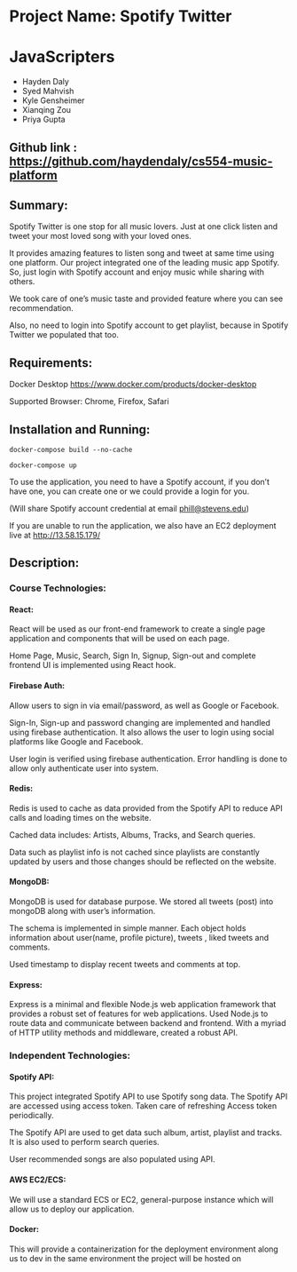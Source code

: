 # Project Name: Spotify Twitter 

# JavaScripters

- Hayden Daly
- Syed Mahvish
- Kyle Gensheimer
- Xianqing Zou
- Priya Gupta

## Github link : https://github.com/haydendaly/cs554-music-platform 

## Summary: 

Spotify Twitter is one stop for all music lovers. Just at one click listen and tweet your most loved song with your loved ones. 

It provides amazing features to listen song and tweet at same time using one platform. Our project integrated one of the leading music app Spotify. So, just login with Spotify account and enjoy music while sharing with others. 

We took care of one’s music taste and provided feature where you can see recommendation. 

Also, no need to login into Spotify account to get playlist, because in Spotify Twitter we populated that too.  

## Requirements: 

Docker Desktop https://www.docker.com/products/docker-desktop 

Supported Browser: Chrome, Firefox, Safari 

## Installation and Running: 

`docker-compose build --no-cache` 

`docker-compose up` 

To use the application, you need to have a Spotify account, if you don’t have one, you can create one or we could provide a login for you. 

(Will share Spotify account credential at email phill@stevens.edu) 

If you are unable to run the application, we also have an EC2 deployment live at http://13.58.15.179/ 

## Description: 

### Course Technologies: 

#### React: 

React will be used as our front-end framework to create a single page application and components that will be used on each page. 

Home Page, Music, Search, Sign In, Signup, Sign-out and complete frontend UI is implemented using React hook. 

#### Firebase Auth: 

Allow users to sign in via email/password, as well as Google or Facebook. 

Sign-In, Sign-up and password changing are implemented and handled using firebase authentication. It also allows the user to login using social platforms like Google and Facebook.  

User login is verified using firebase authentication. Error handling is done to allow only authenticate user into system. 

#### Redis: 

Redis is used to cache as data provided from the Spotify API to reduce API calls and loading times on the website. 

Cached data includes: Artists, Albums, Tracks, and Search queries.  

Data such as playlist info is not cached since playlists are constantly updated by users and those changes should be reflected on the website. 

#### MongoDB: 

MongoDB is used for database purpose. We stored all tweets (post) into mongoDB along with user’s information.  

The schema is implemented in simple manner. Each object holds information about user(name, profile picture), tweets , liked tweets and comments. 

Used timestamp to display recent tweets and comments at top. 

#### Express: 

Express is a minimal and flexible Node.js web application framework that provides a robust set of features for web applications. Used Node.js to route data and communicate between backend and frontend. With a myriad of HTTP utility methods and middleware, created a robust API. 

### Independent Technologies: 

#### Spotify API: 

This project integrated Spotify API to use Spotify song data. The Spotify API are accessed using access token. Taken care of refreshing Access token periodically. 

The Spotify API are used to get data such album, artist, playlist and tracks. It is also used to perform search queries. 

User recommended songs are also populated using API. 

#### AWS EC2/ECS: 

We will use a standard ECS or EC2, general-purpose instance which will allow us to deploy our application. 

#### Docker: 

This will provide a containerization for the deployment environment along us to dev in the same environment the project will be hosted on 

 

 
